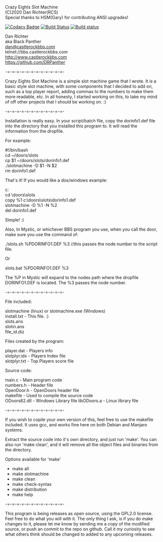 Crazy Eights Slot Machine<br>
(C)2020 Dan Richter(RCS)<br>
Special thanks to HSM(Gary) for contributing ANSI upgrades!<p>
  
[![Codacy Badge](https://api.codacy.com/project/badge/Grade/875ad877e7ed400080683c3dc448b271)](https://app.codacy.com/manual/DRPanther/Crazy_Eights_Slots?utm_source=github.com&utm_medium=referral&utm_content=DRPanther/Crazy_Eights_Slots&utm_campaign=Badge_Grade_Dashboard)
[![Build Status](https://travis-ci.com/DRPanther/Crazy_Eights_Slots.svg?branch=master)](https://travis-ci.com/DRPanther/Crazy_Eights_Slots)
[![Build status](https://ci.appveyor.com/api/projects/status/jdv40b3bfh7mwwna?svg=true)](https://ci.appveyor.com/project/DRPanther/crazy-eights-slots)

Dan Richter<br>
aka Black Panther<br>
dan@castlerockbbs.com<br>
telnet://bbs.castlerockbbs.com<br>
http://www.castlerockbbs.com<br>
https://github.com/DRPanther<br>

-=-=-=-=-=-=-=-=-=-=-=-=-

Crazy Eights Slot Machine is a simple slot machine game that I wrote. It
is a basic style slot machine, with some components that I decided to add
on, such as a top player report, adding commas to the numbers to make them
more readable, etc. In all honesty, I started working on this, to take my
mind of off other projects that I should be working on. :)

-=-=-=-=-=-=-=-=-=-=-=-=-

Installation is really easy. In your script/batch file, copy the dorinfo1.def
file into the directory that you installed this program to. It will read the 
information from the dropfile.

For example:

#!/bin/bash<br>
cd ~/doors/slots<br>
cp $1 ~/doors/slots/dorinfo1.def<br>
./slotmachine -D $1 -N $2<br>
rm dorinfo1.def<p>

That's it! If you would like a dos/windows example:

c:<br>
cd \doors\slots<br>
copy %1 c:\doors\slots\dorinfo1.def<br>
slotmachine -D %1 -N %2<br>
del dorinfo1.def<p>

Simple! :)

Also, In Mystic, or whichever BBS program you use, when you call the door, 
make sure you use the command of: 

./slots.sh %PDORINFO1.DEF %3  //this passes the node number to the script file.

Or

slots.bat %PDORINFO1.DEF %3

The %P in Mystic will expand to the nodes path where the dropfile DORINFO1.DEF
is located. The %3 passes the node number.

-=-=-=-=-=-=-=-=-=-=-=-=-

File included:

slotmachine (linux) or slotmachine.exe (Windows)<br>
install.txt - This file. :)<br>
slots.ans<br>
slotin.ans<br>
file_id.diz<p>

Files created by the program:

player.dat - Players info<br>
slotplyr.idx - Players Index file<br>
slotplyr.txt - Top Players score file<br>

Source code:

main.c - Main program code<br>
numbers.h - Header file<br>
OpenDoor.h - OpenDoors header file<br>
makefile - Used to compile the source code<br>
ODoors62.dll - Windows Library file
libODoors.a - Linux library file<p>

-=-=-=-=-=-=-=-=-=-=-=-=-

If you wish to copile your own version of this, feel free to use the makefile
included. It uses gcc, and works fine here on both Debian and Manjaro systems.

Extract the source code into it's own directory, and just run 'make'. You can
also run 'make clean', and it will remove all the object files and binaries
from the directory.

Options available for 'make'<br>
* make all
* make slotmachine
* make clean
* make check-syntax
* make distribution
* make help

-=-=-=-=-=-=-=-=-=-=-=-=-

This program is being releases as open source, using the GPL2.0 license. Feel
free to do what you will with it. The only thing I ask, is if you do make
changes to it, please let me know by sending me a copy of the modified source,
or push an commit to the repo on github. Call it my curiosity to see what
others think should be changed to added to any upcoming releases.
